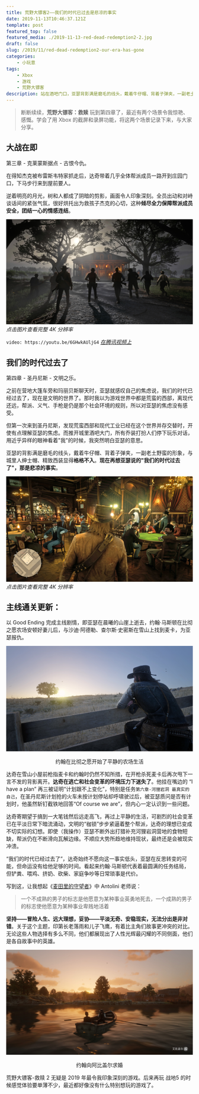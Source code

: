 ```yaml
---
title: 荒野大镖客2——我们的时代已过去是悲凉的事实
date: 2019-11-13T10:46:37.121Z
template: post
featured_top: false
featured_media: ./2019-11-13-red-dead-redemption2-2.jpg
draft: false
slug: /2019/11/red-dead-redemption2-our-era-has-gone
categories: 
    - 小玩意
tags:
    - Xbox
    - 游戏
    - 荒野大镖客
description: 站在酒吧门口，亚瑟背影满是磨毛的线头，戴着牛仔帽、背着子弹夹，一副老土野蛮的形象，与城里人绅士帽、精致西装显得格格不入。再想亚瑟说的"我们的时代过去了"，那是悲凉的事实。
---
```


<!-- endExcerpt -->

> 断断续续，**荒野大镖客：救赎** 玩到第四章了，最近有两个场景令我惊艳、感慨。学会了用 Xbox 的截屏和录屏功能，将这两个场景记录下来，与大家分享。

## 大战在即 

第三章 - 克莱蒙斯据点 - 古恨今仇。

在得知杰克被布雷斯韦特家抓走后，达奇带着几乎全体帮派成员一路开到庄园门口，下马步行来到屋前要人。

逆着明亮的月光，树和人都成了阴暗的剪影，画面令人印象深刻。全员出动和对峙谈话间的紧张气氛，很好烘托出为救孩子杰克的心切，这种**倾尽全力保障帮派成员安全，团结一心的情感连结**。

![大战在即](./2019-11-13-red-dead-redemption2-1.jpg)  
_点击图片查看完整 4K 分辨率_

`video: https://youtu.be/6GHwkAUljG4`
[_在腾讯视频上_](https://v.qq.com/x/page/y30219kp9yp.html)

## 我们的时代过去了

第四章 - 圣丹尼斯 - 文明之乐。

之前在营地大篷车旁和玛丽贝斯聊天时，亚瑟就感叹自己的焦虑说，我们的时代已经过去了，现在是文明的世界了。那时我以为游戏世界中都是荒蛮的西部，离现代还远，帮派、义气、手枪是仍是那个社会环境的规则，所以对亚瑟的焦虑没有感受。

但第一次来到圣丹尼斯，发现荒蛮西部和现代工业已经在这个世界并存交替时，开使有点理解亚瑟的焦虑。而推开城里酒吧大门，所有乔装打扮人们停下玩乐对话，用近乎异样的眼神看着"我"的时候，我突然明白亚瑟的意思。

亚瑟的背影满是磨毛的线头，戴着牛仔帽、背着子弹夹，一副老土野蛮的形象，与城里人绅士帽、精致西装显得**格格不入**。**现在再想亚瑟说的"我们的时代过去了"，那是悲凉的事实**。

![格格不入](./2019-11-13-red-dead-redemption2-2.jpg)  
_点击图片查看完整 4K 分辨率_

## 主线通关更新：

以 Good Ending 完成主线剧情，即亚瑟在晨曦的山崖上逝去，约翰·马斯顿在比彻之愿农场安顿好妻儿后，与沙迪·阿德勒、查尔斯·史密斯在雪山上找到麦卡，为亚瑟报仇。

![约翰在比彻之愿开始了平静的农场生活](./rdr2-morning.jpg)  
<center>约翰在比彻之愿开始了平静的农场生活</center>

达奇在雪山小屋前枪指麦卡和约翰时仍然不知所措，在开枪杀死麦卡后再次甩下一言不发的背影离开。**达奇在逃亡和社会变革的环境压力下迷失了**。他挂在嘴边的 “I have a plan” 再三被证明“计划跟不上变化”，特别是任务`第六章-河狸岩洞 最真实的自己`，在圣丹尼斯计划抢的火车未按计划停站却呼啸驶过后，被亚瑟质问是否有计划时，他虽然斩钉截铁地回答“Of course we are”，但内心一定认识到一些问题。

达奇寄期望于搞到一大笔钱然后远走高飞，再过上平静的生活，可剧烈的社会变革已在平淡日常下暗流涌动，文明的“枷锁”步步紧逼着整个帮派，达奇的理想已变成不切实际的幻想。即使（我操作）亚瑟不断外出打猎补充河狸岩洞营地的食物短缺，帮派仍在不断滑向瓦解边缘。不顺应大势所趋地维持现状，最终还是会被现实冲溃。

“我们的时代已经过去了”，达奇始终不愿向这一事实低头，亚瑟在反思转变的可能，但命运没有给他足够的时间。看起来约翰·马斯顿代表着最圆满的任务结局，但铲粪、喂鸡、挤奶、砍柴、家庭争吵等日常琐事是代价。

写到这，让我想起《[麦田里的守望者](https://zh.wikipedia.org/wiki/麥田捕手)》中 Antolini 老师说：

> 一个不成熟的男子的标志是他愿意为某种事业英勇地死去，一个成熟的男子的标志使他愿意为某种事业卑贱地活着

**坚持——冒险人生、远大理想，妥协——平淡无奇、安稳现实，无法分出是非对错**。关于这个主题，印第长老落雨和儿子飞鹰，有着比主角们故事更冲突的对比。无论这些人物选择有多么不同，他们都展现出了人性光辉最闪耀的不同侧面，他们是各自故事中的英雄。

![约翰向阿比盖尔求婚](./rdr2-merry.jpg)  
<center>约翰向阿比盖尔求婚</center>

荒野大镖客-救赎 2 无疑是 2019 年最令我印象深刻的游戏。后来再玩 战地5 的时候感觉体验要单薄不少，最近都好像没有什么特别想玩的游戏了。
